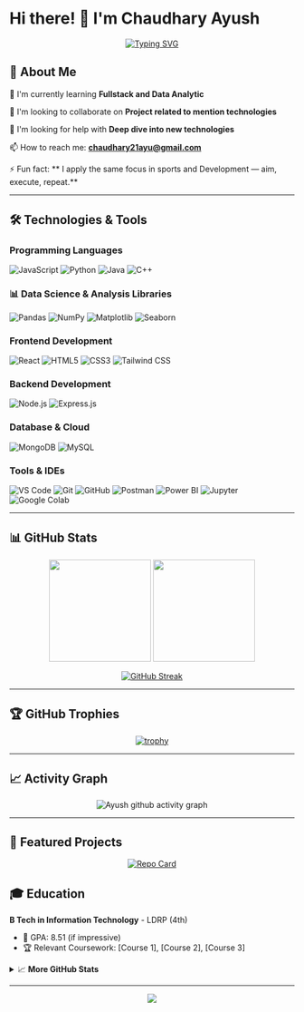 # Hi there! 👋 I'm Chaudhary Ayush

<div align="center">
  
[![Typing SVG](https://readme-typing-svg.herokuapp.com?font=Fira+Code&pause=1000&color=00C853&center=true&vCenter=true&width=500&lines=MERN+Stack+Developer;Data+Analytics+Enthusiast;MongoDB+%7C+Express+%7C+React+%7C+Node.js;Turning+data+into+insights;Building+scalable+web+apps)](https://git.io/typing-svg)

  
</div>

## 🚀 About Me



🌱 I'm currently learning **Fullstack and Data Analytic**

👯 I'm looking to collaborate on **Project related to mention technologies**

🤔 I'm looking for help with **Deep dive into new technologies**

📫 How to reach me: **chaudhary21ayu@gmail.com**

⚡ Fun fact: ** I apply the same focus in sports and Development — aim, execute, repeat.**

---

## 🛠️ Technologies & Tools

### Programming Languages
![JavaScript](https://img.shields.io/badge/JavaScript-F7DF1E?style=for-the-badge&logo=javascript&logoColor=black)
![Python](https://img.shields.io/badge/Python-3776AB?style=for-the-badge&logo=python&logoColor=white)
![Java](https://img.shields.io/badge/Java-ED8B00?style=for-the-badge&logo=java&logoColor=white)
![C++](https://img.shields.io/badge/C%2B%2B-00599C?style=for-the-badge&logo=c%2B%2B&logoColor=white)

### 📊 Data Science & Analysis Libraries
![Pandas](https://img.shields.io/badge/Pandas-150458?style=for-the-badge&logo=pandas&logoColor=white)
![NumPy](https://img.shields.io/badge/NumPy-013243?style=for-the-badge&logo=numpy&logoColor=white)
![Matplotlib](https://img.shields.io/badge/Matplotlib-11557C?style=for-the-badge&logo=matplotlib&logoColor=white)
![Seaborn](https://img.shields.io/badge/Seaborn-1E3F66?style=for-the-badge)

### Frontend Development
![React](https://img.shields.io/badge/React-20232A?style=for-the-badge&logo=react&logoColor=61DAFB)
![HTML5](https://img.shields.io/badge/HTML5-E34F26?style=for-the-badge&logo=html5&logoColor=white)
![CSS3](https://img.shields.io/badge/CSS3-1572B6?style=for-the-badge&logo=css3&logoColor=white)
![Tailwind CSS](https://img.shields.io/badge/Tailwind_CSS-38B2AC?style=for-the-badge&logo=tailwind-css&logoColor=white)

### Backend Development
![Node.js](https://img.shields.io/badge/Node.js-43853D?style=for-the-badge&logo=node.js&logoColor=white)
![Express.js](https://img.shields.io/badge/Express.js-404D59?style=for-the-badge&logo=express&logoColor=white)

### Database & Cloud
![MongoDB](https://img.shields.io/badge/MongoDB-4EA94B?style=for-the-badge&logo=mongodb&logoColor=white)
![MySQL](https://img.shields.io/badge/MySQL-00000F?style=for-the-badge&logo=mysql&logoColor=white)

### Tools & IDEs
![VS Code](https://img.shields.io/badge/Visual_Studio_Code-0078D4?style=for-the-badge&logo=visual%20studio%20code&logoColor=white)
![Git](https://img.shields.io/badge/Git-F05032?style=for-the-badge&logo=git&logoColor=white)
![GitHub](https://img.shields.io/badge/GitHub-100000?style=for-the-badge&logo=github&logoColor=white)
![Postman](https://img.shields.io/badge/Postman-FF6C37?style=for-the-badge&logo=postman&logoColor=white)
![Power BI](https://img.shields.io/badge/Power_BI-F2C811?style=for-the-badge&logo=powerbi&logoColor=black)
![Jupyter](https://img.shields.io/badge/Jupyter-F37626?style=for-the-badge&logo=jupyter&logoColor=white)
![Google Colab](https://img.shields.io/badge/Google_Colab-F9AB00?style=for-the-badge&logo=googlecolab&logoColor=white)


---

## 📊 GitHub Stats

<div align="center">
  
  <img height="180em" src="https://github-readme-stats.vercel.app/api?username=ChaudharyAyush-21&show_icons=true&theme=tokyonight&include_all_commits=true&count_private=true"/>
  <img height="180em" src="https://github-readme-stats.vercel.app/api/top-langs/?username=ChaudharyAyush-21&layout=compact&langs_count=8&theme=tokyonight"/>
  
</div>

<div align="center">
  
  [![GitHub Streak](https://github-readme-streak-stats.herokuapp.com/?user=ChaudharyAyush-21&theme=tokyonight)](https://git.io/streak-stats)
  
</div>

---

## 🏆 GitHub Trophies

<div align="center">
  
  [![trophy](https://github-profile-trophy.vercel.app/?username=ChaudharyAyush-21&theme=nord&column=7)](https://github.com/ryo-ma/github-profile-trophy)
  
</div>

---

## 📈 Activity Graph

<div align="center">
  
  ![Ayush github activity graph](https://github-readme-activity-graph.vercel.app/graph?username=ChaudharyAyush-21&theme=react-dark)
  
</div>

---

## 🎯 Featured Projects

<div align="center">
  
  [![Repo Card](https://github-readme-stats.vercel.app/api/pin/?username=ChaudharyAyush-21&repo=Mern12&theme=tokyonight)](https://github.com/ChaudharyAyush-21/Mern12)
</div>

## 🎓 Education

**B Tech in Information Technology** - LDRP (4th)
- 🏅 GPA: 8.51 (if impressive)
- 🏆 Relevant Coursework: [Course 1], [Course 2], [Course 3]


<details>
  <summary>📈 <b>More GitHub Stats</b></summary>
  <br/>
  <p align="center">
    <img src="https://github-profile-summary-cards.vercel.app/api/cards/profile-details?username=ChaudharyAyush-21&theme=github_dark" alt="GitHub Profile Summary"/>
  </p>
  <p align="center">
    <img src="https://github-profile-summary-cards.vercel.app/api/cards/repos-per-language?username=ChaudharyAyush-21&theme=github_dark" alt="Top Languages by Repo"/>
    <img src="https://github-profile-summary-cards.vercel.app/api/cards/most-commit-language?username=ChaudharyAyush-21&theme=github_dark" alt="Top Languages by Commit"/>
  </p>
  <p align="center">
    <img src="https://github-profile-summary-cards.vercel.app/api/cards/stats?username=ChaudharyAyush-21&theme=github_dark" alt="GitHub Stats"/>
    <img src="https://github-profile-summary-cards.vercel.app/api/cards/productive-time?username=ChaudharyAyush-21&theme=github_dark&utcOffset=8" alt="Productive Time"/>
  </p>
</details>

---

<div align="center">
  <img src="https://capsule-render.vercel.app/api?type=waving&color=gradient&height=100&section=footer"/>
</div>
